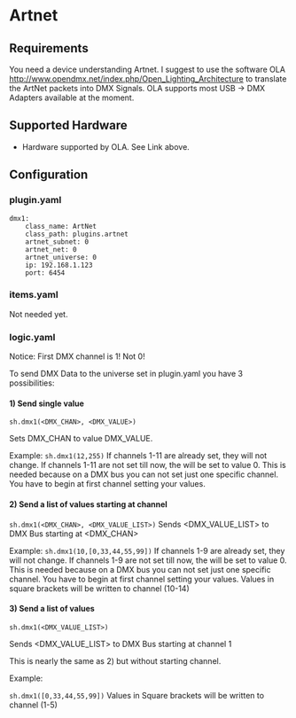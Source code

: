 # Artnet

## Requirements

You need a device understanding Artnet.
I suggest to use the software OLA http://www.opendmx.net/index.php/Open_Lighting_Architecture to translate the ArtNet packets into DMX Signals.
OLA supports most USB -> DMX Adapters available at the moment.

## Supported Hardware

* Hardware supported by OLA. See Link above.

## Configuration

### plugin.yaml

```
dmx1:
	class_name: ArtNet
	class_path: plugins.artnet
	artnet_subnet: 0
	artnet_net: 0
	artnet_universe: 0
	ip: 192.168.1.123
	port: 6454
```

### items.yaml

Not needed yet.

### logic.yaml
Notice: First DMX channel is 1! Not 0!

To send DMX Data to the universe set in plugin.yaml you have 3 possibilities:

#### 1) Send single value
``sh.dmx1(<DMX_CHAN>, <DMX_VALUE>)``

Sets DMX_CHAN to value DMX_VALUE.

Example: ``sh.dmx1(12,255)``
If channels 1-11 are already set, they will not change.
If channels 1-11 are not set till now, the will be set to value 0.
This is needed because on a DMX bus you can not set just one specific channel.
You have to begin at first channel setting your values.

#### 2) Send a list of values starting at channel
``sh.dmx1(<DMX_CHAN>, <DMX_VALUE_LIST>)``
Sends <DMX_VALUE_LIST> to DMX Bus starting at <DMX_CHAN>

Example:
``sh.dmx1(10,[0,33,44,55,99])``
If channels 1-9 are already set, they will not change.
If channels 1-9 are not set till now, the will be set to value 0.
This is needed because on a DMX bus you can not set just one specific channel.
You have to begin at first channel setting your values.
Values in square brackets will be written to channel (10-14)

#### 3) Send a list of values

``sh.dmx1(<DMX_VALUE_LIST>)``

Sends <DMX_VALUE_LIST> to DMX Bus starting at channel 1

This is nearly the same as 2) but without starting channel.

Example:

``sh.dmx1([0,33,44,55,99])``
Values in Square brackets will be written to channel (1-5)
